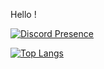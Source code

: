 Hello !


[![Discord Presence](https://lanyard.cnrad.dev/api/932729746167562251)](https://discord.com/users/932729746167562251)



[![Top Langs](https://github-readme-stats.vercel.app/api/top-langs/?username=ib69)](https://github.com/anuraghazra/github-readme-stats)
